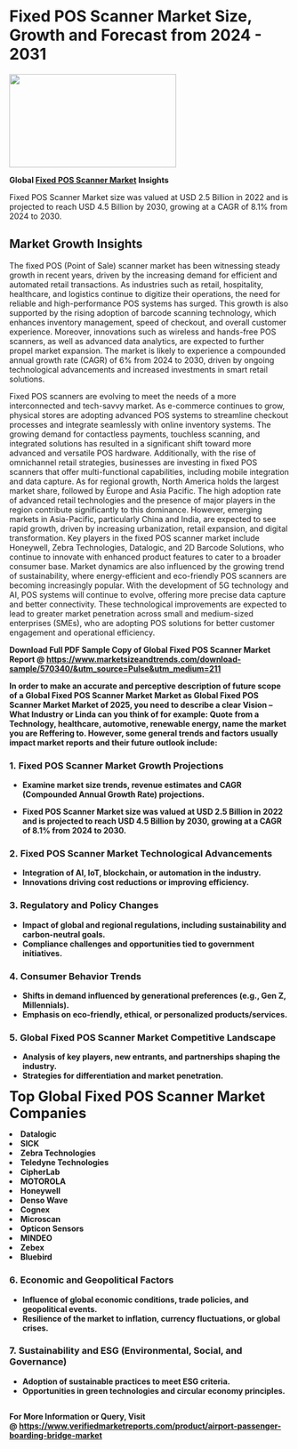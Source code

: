 <H1>Fixed POS Scanner Market Size, Growth and Forecast from 2024 - 2031</H1><img class="aligncenter size-medium wp-image-584254" src="https://thirdeyenews.in/wp-content/uploads/2024/09/Global-Market-Research-300x168.jpeg" alt="" width="300" height="168" /><p><strong>Global&nbsp;<a href="https://www.marketsizeandtrends.com/download-sample/570340/&amp;utm_source=Pulse&amp;utm_medium=211">Fixed POS Scanner Market</a> Insights</strong></p><p>Fixed POS Scanner Market size was valued at USD 2.5 Billion in 2022 and is projected to reach USD 4.5 Billion by 2030, growing at a CAGR of 8.1% from 2024 to 2030.</p><p><h2>Market Growth Insights</h2> <p>The fixed POS (Point of Sale) scanner market has been witnessing steady growth in recent years, driven by the increasing demand for efficient and automated retail transactions. As industries such as retail, hospitality, healthcare, and logistics continue to digitize their operations, the need for reliable and high-performance POS systems has surged. This growth is also supported by the rising adoption of barcode scanning technology, which enhances inventory management, speed of checkout, and overall customer experience. Moreover, innovations such as wireless and hands-free POS scanners, as well as advanced data analytics, are expected to further propel market expansion. The market is likely to experience a compounded annual growth rate (CAGR) of 6% from 2024 to 2030, driven by ongoing technological advancements and increased investments in smart retail solutions.</p> <p><strong></strong></p> <p>Fixed POS scanners are evolving to meet the needs of a more interconnected and tech-savvy market. As e-commerce continues to grow, physical stores are adopting advanced POS systems to streamline checkout processes and integrate seamlessly with online inventory systems. The growing demand for contactless payments, touchless scanning, and integrated solutions has resulted in a significant shift toward more advanced and versatile POS hardware. Additionally, with the rise of omnichannel retail strategies, businesses are investing in fixed POS scanners that offer multi-functional capabilities, including mobile integration and data capture. As for regional growth, North America holds the largest market share, followed by Europe and Asia Pacific. The high adoption rate of advanced retail technologies and the presence of major players in the region contribute significantly to this dominance. However, emerging markets in Asia-Pacific, particularly China and India, are expected to see rapid growth, driven by increasing urbanization, retail expansion, and digital transformation. Key players in the fixed POS scanner market include Honeywell, Zebra Technologies, Datalogic, and 2D Barcode Solutions, who continue to innovate with enhanced product features to cater to a broader consumer base. Market dynamics are also influenced by the growing trend of sustainability, where energy-efficient and eco-friendly POS scanners are becoming increasingly popular. With the development of 5G technology and AI, POS systems will continue to evolve, offering more precise data capture and better connectivity. These technological improvements are expected to lead to greater market penetration across small and medium-sized enterprises (SMEs), who are adopting POS solutions for better customer engagement and operational efficiency.</p> <p><strong></p><p><span class=""><strong>Download Full PDF Sample Copy of Global Fixed POS Scanner Market Report</strong> @ <a href="https://www.marketsizeandtrends.com/download-sample/570340/&amp;utm_source=Pulse&amp;utm_medium=211" target="_blank">https://www.marketsizeandtrends.com/download-sample/570340/&amp;utm_source=Pulse&amp;utm_medium=211</a></span></p><p>In order to make an accurate and perceptive description of future scope of a Global&nbsp;Fixed POS Scanner Market Market as Global&nbsp;Fixed POS Scanner Market Market of 2025, you need to describe a clear Vision &ndash; What Industry or Linda can you think of for example: Quote from a Technology, healthcare, automotive, renewable energy, name the market you are Reffering to. However, some general trends and factors usually impact market reports and their future outlook include:</p><h3>1.&nbsp;<strong>Fixed POS Scanner Market Growth Projections</strong></h3><ul><li>Examine market size trends, revenue estimates and CAGR (Compounded Annual Growth Rate) projections.</li><li><p>Fixed POS Scanner Market size was valued at USD 2.5 Billion in 2022 and is projected to reach USD 4.5 Billion by 2030, growing at a CAGR of 8.1% from 2024 to 2030.</p></li></ul><h3>2.&nbsp;<strong>Fixed POS Scanner Market Technological Advancements</strong></h3><ul><li>Integration of AI, IoT, blockchain, or automation in the industry.</li><li>Innovations driving cost reductions or improving efficiency.</li></ul><h3>3.&nbsp;<strong>Regulatory and Policy Changes</strong></h3><ul><li>Impact of global and regional regulations, including sustainability and carbon-neutral goals.</li><li>Compliance challenges and opportunities tied to government initiatives.</li></ul><h3>4.&nbsp;<strong>Consumer Behavior Trends</strong></h3><ul><li>Shifts in demand influenced by generational preferences (e.g., Gen Z, Millennials).</li><li>Emphasis on eco-friendly, ethical, or personalized products/services.</li></ul><h3>5.&nbsp;<strong>Global Fixed POS Scanner Market Competitive Landscape</strong></h3><ul><li>Analysis of key players, new entrants, and partnerships shaping the industry.</li><li>Strategies for differentiation and market penetration.</li></ul><p data-pm-slice="1 1 []"><span style="color: inherit; font-family: inherit; font-size: 25px;">Top Global Fixed POS Scanner Market Companies</span></p><div class="" data-test-id=""><p><li>Datalogic</li><li> SICK</li><li> Zebra Technologies</li><li> Teledyne Technologies</li><li> CipherLab</li><li> MOTOROLA</li><li> Honeywell</li><li> Denso Wave</li><li> Cognex</li><li> Microscan</li><li> Opticon Sensors</li><li> MINDEO</li><li> Zebex</li><li> Bluebird</li></p></div><h3>6.&nbsp;<strong>Economic and Geopolitical Factors</strong></h3><ul><li>Influence of global economic conditions, trade policies, and geopolitical events.</li><li>Resilience of the market to inflation, currency fluctuations, or global crises.</li></ul><h3>7.&nbsp;<strong>Sustainability and ESG (Environmental, Social, and Governance)</strong></h3><ul><li>Adoption of sustainable practices to meet ESG criteria.</li><li>Opportunities in green technologies and circular economy principles.</li></ul><h2><strong style="font-size: 14px;">For More Information or Query, Visit @&nbsp;</strong><a style="background-color: #ffffff; font-size: 14px;" href="https://www.marketsizeandtrends.com/report/fixed-pos-scanner-market/" target="_blank">https://www.verifiedmarketreports.com/product/airport-passenger-boarding-bridge-market</a></h2>

